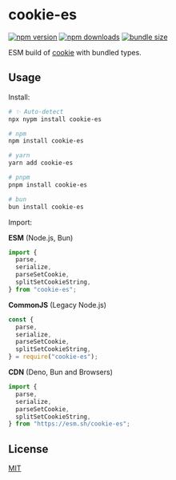 
# cookie-es

<!-- automd:badges bundlejs -->

[![npm version](https://img.shields.io/npm/v/cookie-es)](https://npmjs.com/package/cookie-es)
[![npm downloads](https://img.shields.io/npm/dm/cookie-es)](https://npmjs.com/package/cookie-es)
[![bundle size](https://img.shields.io/bundlejs/size/cookie-es)](https://bundlejs.com/?q=cookie-es)

<!-- /automd -->

ESM build of [cookie](https://www.npmjs.com/package/cookie) with bundled types.

## Usage

Install:

<!-- automd:pm-install -->

```sh
# ✨ Auto-detect
npx nypm install cookie-es

# npm
npm install cookie-es

# yarn
yarn add cookie-es

# pnpm
pnpm install cookie-es

# bun
bun install cookie-es
```

<!-- /automd-->

Import:


<!-- automd:jsimport cdn cjs src=./src/index.ts -->

**ESM** (Node.js, Bun)

```js
import {
  parse,
  serialize,
  parseSetCookie,
  splitSetCookieString,
} from "cookie-es";
```

**CommonJS** (Legacy Node.js)

```js
const {
  parse,
  serialize,
  parseSetCookie,
  splitSetCookieString,
} = require("cookie-es");
```

**CDN** (Deno, Bun and Browsers)

```js
import {
  parse,
  serialize,
  parseSetCookie,
  splitSetCookieString,
} from "https://esm.sh/cookie-es";
```

<!-- /automd -->


## License

[MIT](./LICENSE)
